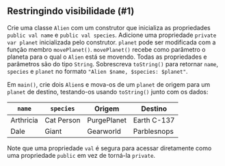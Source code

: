 ## Restringindo visibilidade (#1)

Crie uma classe `Alien` com um construtor que inicializa as propriedades `public val name` e `public val species`. Adicione uma propriedade `private var planet` inicializada pelo construtor. `planet` pode ser modificada com a função membro `movePlanet()`. `movePlanet()` recebe como parâmetro o planeta para o qual o `Alien` está se movendo. Todas as propriedades e parâmetros são do tipo `String`. Sobrescreva `toString()` para retornar `name`, `species` e `planet` no formato `"Alien $name, $species: $planet"`.

Em `main()`, crie dois `Alien`s e mova-os de um `planet` de origem para um `planet` de destino, testando-os usando `toString()` junto com os dados:

| `name`    | `species`  | Origem       | Destino     |
|-----------|------------|--------------|-------------|
| Arthricia | Cat Person | PurgePlanet  | Earth C-137 |
| Dale      | Giant      | Gearworld    | Parblesnops |

Note que uma propriedade `val` é segura para acessar diretamente como uma propriedade `public` em vez de torná-la `private`.